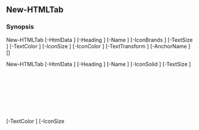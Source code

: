 New-HTMLTab
-----------




### Synopsis

New-HTMLTab [-HtmlData <scriptblock>] [-Heading <string>] [-Name <string>] [-IconBrands <string>] [-TextSize <Object>] [-TextColor <string>] [-IconSize <Object>] [-IconColor <string>] [-TextTransform <string>] [-AnchorName <string>] [<CommonParameters>]

New-HTMLTab [-HtmlData <scriptblock>] [-Heading <string>] [-Name <string>] [-IconSolid <string>] [-TextSize <Object>] [-TextColor <string>] [-IconSize <Object>] [-IconColor <string>] [-TextTransform <string>] [-AnchorName <string>] [<CommonParameters>]

New-HTMLTab [-HtmlData <scriptblock>] [-Heading <string>] [-Name <string>] [-IconRegular <string>] [-TextSize <Object>] [-TextColor <string>] [-IconSize <Object>] [-IconColor <string>] [-TextTransform <string>] [-AnchorName <string>] [<CommonParameters>]




---


### Description


---


### Parameters
#### **AnchorName**




|Type      |Required|Position|PipelineInput|
|----------|--------|--------|-------------|
|`[string]`|false   |Named   |false        |



#### **Heading**




|Type      |Required|Position|PipelineInput|Aliases   |
|----------|--------|--------|-------------|----------|
|`[string]`|false   |1       |false        |TabHeading|



#### **HtmlData**




|Type           |Required|Position|PipelineInput|
|---------------|--------|--------|-------------|
|`[scriptblock]`|false   |0       |false        |



#### **IconBrands**




|Type      |Required|Position|PipelineInput|
|----------|--------|--------|-------------|
|`[string]`|false   |Named   |false        |



#### **IconColor**




|Type      |Required|Position|PipelineInput|
|----------|--------|--------|-------------|
|`[string]`|false   |Named   |false        |



#### **IconRegular**




|Type      |Required|Position|PipelineInput|
|----------|--------|--------|-------------|
|`[string]`|false   |Named   |false        |



#### **IconSize**




|Type      |Required|Position|PipelineInput|
|----------|--------|--------|-------------|
|`[Object]`|false   |Named   |false        |



#### **IconSolid**




|Type      |Required|Position|PipelineInput|
|----------|--------|--------|-------------|
|`[string]`|false   |Named   |false        |



#### **Name**




|Type      |Required|Position|PipelineInput|Aliases|
|----------|--------|--------|-------------|-------|
|`[string]`|false   |Named   |false        |TabName|



#### **TextColor**




|Type      |Required|Position|PipelineInput|
|----------|--------|--------|-------------|
|`[string]`|false   |Named   |false        |



#### **TextSize**




|Type      |Required|Position|PipelineInput|
|----------|--------|--------|-------------|
|`[Object]`|false   |Named   |false        |



#### **TextTransform**

Valid Values:

* uppercase
* lowercase
* capitalize






|Type      |Required|Position|PipelineInput|
|----------|--------|--------|-------------|
|`[string]`|false   |Named   |false        |





---


### Inputs
None




---


### Outputs
* [Object](https://learn.microsoft.com/en-us/dotnet/api/System.Object)






---


### Syntax
```PowerShell
syntaxItem
```
```PowerShell
----------
```
```PowerShell
{@{name=New-HTMLTab; CommonParameters=True; parameter=System.Object[]}, @{name=New-HTMLTab; CommonParameters=True; parameter=System.Object[]}, @{name=New-HTMLTab; CommonParameter…
```

